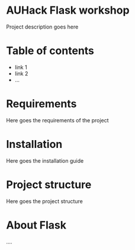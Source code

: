 # AUHack Flask workshop
Project description goes here

# Table of contents
* link 1
* link 2
* ...

# Requirements
Here goes the requirements of the project

# Installation
Here goes the installation guide

# Project structure
Here goes the project structure

# About Flask
....
